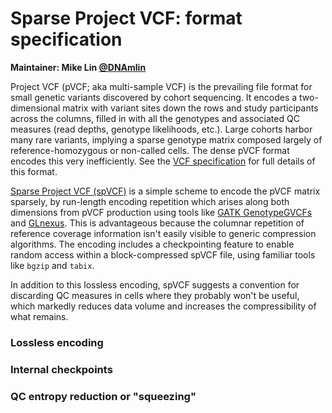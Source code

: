 # Sparse Project VCF: format specification

**Maintainer: Mike Lin [@DNAmlin](https://twitter.com/DNAmlin)**

Project VCF (pVCF; aka multi-sample VCF) is the prevailing file format for small genetic variants discovered by cohort sequencing. It encodes a two-dimensional matrix with variant sites down the rows and study participants across the columns, filled in with all the genotypes and associated QC measures (read depths, genotype likelihoods, etc.). Large cohorts harbor many rare variants, implying a sparse genotype matrix composed largely of reference-homozygous or non-called cells. The dense pVCF format encodes this very inefficiently. See the [VCF specification](http://samtools.github.io/hts-specs/VCFv4.3.pdf) for full details of this format.

[Sparse Project VCF (spVCF)](https://github.com/mlin/spVCF) is a simple scheme to encode the pVCF matrix sparsely, by run-length encoding repetition which arises along both dimensions from pVCF production using tools like [GATK GenotypeGVCFs](https://software.broadinstitute.org/gatk/documentation/tooldocs/3.8-0/org_broadinstitute_gatk_tools_walkers_variantutils_GenotypeGVCFs.php) and [GLnexus](https://github.com/dnanexus-rnd/GLnexus). This is advantageous because the columnar repetition of reference coverage information isn't easily visible to generic compression algorithms. The encoding includes a checkpointing feature to enable random access within a block-compressed spVCF file, using familiar tools like `bgzip` and `tabix`.

In addition to this lossless encoding, spVCF suggests a convention for discarding QC measures in cells where they probably won't be useful, which markedly reduces data volume and increases the compressibility of what remains.

### Lossless encoding

### Internal checkpoints

### QC entropy reduction or "squeezing"
